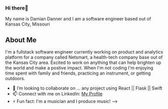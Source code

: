 ### Hi there👋
My name is Damian Danner and I am a software engineer based out of Kansas City, Missouri

About Me
---
I'm a fullstack software engineer currently working on product and analytics platform for a company called Netsmart, a health-tech company base out of the Kansas City area. Excited to work on anything that can help brighten up the world and make a postive impact. When I'm not coding I'm enjoying time spent with family and friends, practicing an instrument, or getting outdoors.

- 👯 I’m looking to collaborate on ... any project using React || Flask || Swift
- 📫 Connect with me on LinkedIn: [My Profile](https://www.linkedin.com/in/damian-d-53415b1ba/)
- ⚡ Fun fact: I'm a musician and I produce music!
-->
